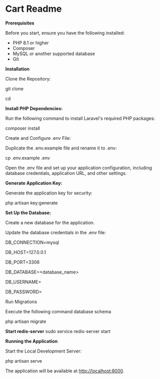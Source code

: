 # Cart Readme

**Prerequisites**

Before you start, ensure you have the following installed:

*   PHP 8.1 or higher
*   Composer
*   MySQL or another supported database
*   Git

**Installation**

Clone the Repository:

git clone <repository-url>

cd <project-folder>

  

**Install PHP Dependencies:**

Run the following command to install Laravel's required PHP packages:

composer install

Create and Configure .env File:

Duplicate the .env.example file and rename it to .env:

cp .env.example .env

Open the .env file and set up your application configuration, including database credentials, application URL, and other settings.

  

**Generate Application Key:**

Generate the application key for security:

php artisan key:generate

  

**Set Up the Database:**

Create a new database for the application.

Update the database credentials in the .env file:

DB\_CONNECTION=mysql

DB\_HOST=127.0.0.1

DB\_PORT=3306

DB\_DATABASE=<database\_name>

DB\_USERNAME=<username>

DB\_PASSWORD=<password>

  

Run Migrations

Execute the following command database schema

php artisan migrate

**Start redis-server**
sudo service redis-server start

**Running the Application**

Start the Local Development Server:

php artisan serve

The application will be available at [http://localhost:8000](http://localhost:8000).

